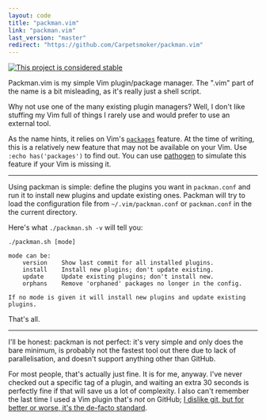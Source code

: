 ```yaml
---
layout: code
title: "packman.vim"
link: "packman.vim"
last_version: "master"
redirect: "https://github.com/Carpetsmoker/packman.vim"
---
```


[![This project is considered stable](https://img.shields.io/badge/Status-stable-green.svg)](https://arp242.net/status/stable)

Packman.vim is my simple Vim plugin/package manager. The ".vim" part of the name
is a bit misleading, as it's really just a shell script.

Why not use one of the many existing plugin managers? Well, I don't like
stuffing my Vim full of things I rarely use and would prefer to use an external
tool.

As the name hints, it relies on Vim's
[`packages`](http://vimhelp.appspot.com/repeat.txt.html#packages) feature. At
the time of writing, this is a relatively new feature that may not be available
on your Vim. Use `:echo has('packages')` to find out. You can use
[pathogen](https://github.com/tpope/vim-pathogen) to simulate this feature if
your Vim is missing it.

-----------------------

Using packman is simple: define the plugins you want in `packman.conf` and run
it to install new plugins and update existing ones. Packman will try to load
the configuration file from `~/.vim/packman.conf` or `packman.conf` in the the
current directory.

Here's what `./packman.sh -v` will tell you:

	./packman.sh [mode]

	mode can be:
		version    Show last commit for all installed plugins.
		install    Install new plugins; don't update existing.
		update     Update existing plugins; don't install new.
		orphans    Remove 'orphaned' packages no longer in the config.

	If no mode is given it will install new plugins and update existing plugins.

That's all.

-----------------------

I'll be honest: packman is not perfect: it's very simple and only does the bare
minimum, is probably not the fastest tool out there due to lack of
parallelisation, and doesn't support anything other than GitHub.

For most people, that's actually just fine. It is for me, anyway. I've never
checked out a specific tag of a plugin, and waiting an extra 30 seconds is
perfectly fine if that will save us a lot of complexity. I also can't remember
the last time I used a Vim plugin that's *not* on GitHub; [I dislike git, but
for better or worse, it's the de-facto
standard](https://arp242.net/weblog/i-dont-like-git-but-im-going-to-migrate-my-projects-to-it.html).
